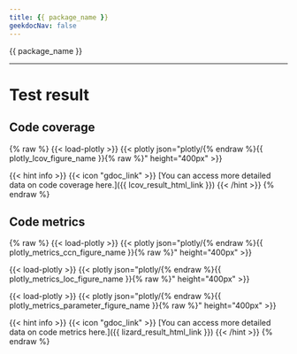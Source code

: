 ```yaml
---
title: {{ package_name }}
geekdocNav: false
---
```


{{ package_name }}

---

# Test result

## Code coverage

{% raw %}
{{< load-plotly >}}
{{< plotly json="plotly/{% endraw %}{{ plotly_lcov_figure_name }}{% raw %}" height="400px" >}}

{{< hint info >}}
{{< icon "gdoc_link" >}} [You can access more detailed data on code coverage here.]({{ lcov_result_html_link }})
{{< /hint >}}
{% endraw %}

## Code metrics

{% raw %}
{{< load-plotly >}}
{{< plotly json="plotly/{% endraw %}{{ plotly_metrics_ccn_figure_name }}{% raw %}" height="400px" >}}

{{< load-plotly >}}
{{< plotly json="plotly/{% endraw %}{{ plotly_metrics_loc_figure_name }}{% raw %}" height="400px" >}}

{{< load-plotly >}}
{{< plotly json="plotly/{% endraw %}{{ plotly_metrics_parameter_figure_name }}{% raw %}" height="400px" >}}

{{< hint info >}}
{{< icon "gdoc_link" >}} [You can access more detailed data on code metrics here.]({{ lizard_result_html_link }})
{{< /hint >}}
{% endraw %}

